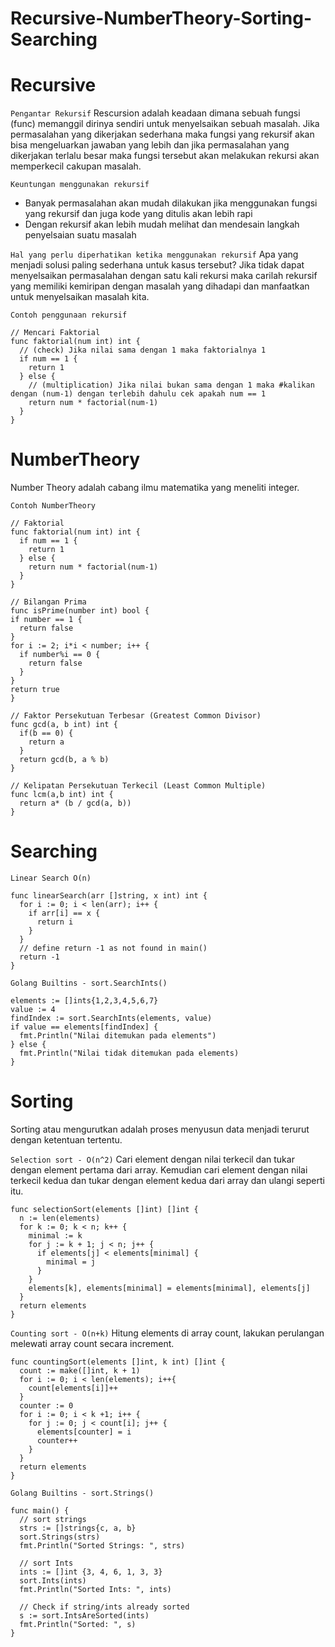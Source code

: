 # Recursive-NumberTheory-Sorting-Searching

# Recursive
`Pengantar Rekursif`
Rescursion adalah keadaan dimana sebuah fungsi (func) memanggil dirinya sendiri untuk menyelsaikan sebuah masalah.
Jika permasalahan yang dikerjakan sederhana maka fungsi yang rekursif akan bisa mengeluarkan jawaban yang lebih dan jika permasalahan yang dikerjakan terlalu besar maka fungsi tersebut akan melakukan rekursi akan memperkecil cakupan masalah.

`Keuntungan menggunakan rekursif`
- Banyak permasalahan akan mudah dilakukan jika menggunakan fungsi yang rekursif dan juga kode yang ditulis akan lebih rapi
- Dengan rekursif akan lebih mudah melihat dan mendesain langkah penyelsaian suatu masalah

`Hal yang perlu diperhatikan ketika menggunakan rekursif`
Apa yang menjadi solusi paling sederhana untuk kasus tersebut?
Jika tidak dapat menyelsaikan permasalahan dengan satu kali rekursi maka carilah rekursif yang memiliki kemiripan dengan masalah yang dihadapi dan manfaatkan untuk menyelsaikan masalah kita.

`Contoh penggunaan rekursif`

    // Mencari Faktorial
    func faktorial(num int) int {
      // (check) Jika nilai sama dengan 1 maka faktorialnya 1
      if num == 1 {
        return 1
      } else {
        // (multiplication) Jika nilai bukan sama dengan 1 maka #kalikan dengan (num-1) dengan terlebih dahulu cek apakah num == 1
        return num * factorial(num-1)
      }
    }
    

# NumberTheory
Number Theory adalah cabang ilmu matematika yang meneliti integer.

`Contoh NumberTheory`

    // Faktorial
    func faktorial(num int) int {
      if num == 1 {
        return 1
      } else {
        return num * factorial(num-1)
      }
    }

    // Bilangan Prima
    func isPrime(number int) bool {
    if number == 1 {
      return false
    }
    for i := 2; i*i < number; i++ {
      if number%i == 0 {
        return false
      }
    }
    return true
    }

    // Faktor Persekutuan Terbesar (Greatest Common Divisor)
    func gcd(a, b int) int {
      if(b == 0) {
        return a
      }
      return gcd(b, a % b)
    }

    // Kelipatan Persekutuan Terkecil (Least Common Multiple)
    func lcm(a,b int) int {
      return a* (b / gcd(a, b))
    }

# Searching

`Linear Search O(n)`

    func linearSearch(arr []string, x int) int {
      for i := 0; i < len(arr); i++ {
        if arr[i] == x {
          return i
        }
      }
      // define return -1 as not found in main()
      return -1
    }

`Golang Builtins - sort.SearchInts()`

    elements := []ints{1,2,3,4,5,6,7}
    value := 4
    findIndex := sort.SearchInts(elements, value)
    if value == elements[findIndex] {
      fmt.Println("Nilai ditemukan pada elements")
    } else {
      fmt.Println("Nilai tidak ditemukan pada elements)
    }

# Sorting
Sorting atau mengurutkan adalah proses menyusun data menjadi terurut dengan ketentuan tertentu.

`Selection sort - O(n^2)`
Cari element dengan nilai terkecil dan tukar dengan element pertama dari array. Kemudian cari element dengan nilai terkecil kedua dan tukar dengan element kedua dari array dan ulangi seperti itu.

    func selectionSort(elements []int) []int {
      n := len(elements)
      for k := 0; k < n; k++ {
        minimal := k
        for j := k + 1; j < n; j++ {
          if elements[j] < elements[minimal] {
            minimal = j
          }
        }
        elements[k], elements[minimal] = elements[minimal], elements[j]
      }
      return elements
    }

`Counting sort - O(n+k)`
Hitung elements di array count, lakukan perulangan melewati array count secara increment.

    func countingSort(elements []int, k int) []int {
      count := make([]int, k + 1)
      for i := 0; i < len(elements); i++{
        count[elements[i]]++
      }
      counter := 0
      for i := 0; i < k +1; i++ {
        for j := 0; j < count[i]; j++ {
          elements[counter] = i
          counter++
        }
      }
      return elements
    }

`Golang Builtins - sort.Strings()`

    func main() {
      // sort strings
      strs := []strings{c, a, b}
      sort.Strings(strs)
      fmt.Println("Sorted Strings: ", strs)

      // sort Ints
      ints := []int {3, 4, 6, 1, 3, 3}
      sort.Ints(ints)
      fmt.Println("Sorted Ints: ", ints)

      // Check if string/ints already sorted
      s := sort.IntsAreSorted(ints)
      fmt.Println("Sorted: ", s)
    }